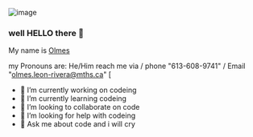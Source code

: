 ![image](https://github.com/olmes-leon/olmes-leon/assets/144264100/b3b304c0-4f42-43f3-8ca6-2f4ad5ceab45)
### well HELLO there 🐪
My name is [Olmes](![image](https://github.com/olmes-leon/olmes-leon/assets/144264100/8d51a488-1fd4-4910-87ad-56cac9079a66))

my Pronouns are: He/Him
reach me via / phone "613-608-9741" / Email "olmes.leon-rivera@mths.ca" 
[
- 🔭 I’m currently working on codeing
- 🌱 I’m currently learning codeing
- 👯 I’m looking to collaborate on code
- 🤔 I’m looking for help with codeing
- 💬 Ask me about code and i will cry

